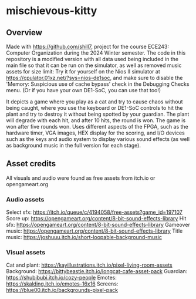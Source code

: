 # mischievous-kitty

## Overview
Made with https://github.com/shill7, project for the course ECE243: Computer Organization during the 2024 Winter semester. The code in this repository is a modified version with all data used being included in the main file so that it can be run on the simulator, as well as removed music assets for size limit: Try it for yourself on the Nios II simulator at https://cpulator.01xz.net/?sys=nios-de1soc, and make sure to disable the 'Memory: Suspicious use of cache bypass' check in the Debugging Checks menu. (Or if you have your own DE1-SoC, you can use that too!)

It depicts a game where you play as a cat and try to cause chaos without being caught, where you use the keyboard or DE1-SoC controls to hit the plant and try to destroy it without being spotted by your guardian. The plant will degrade with each hit, and after 10 hits, the round is won. The game is won after five rounds won. Uses different aspects of the FPGA, such as the hardware timer, VGA images, HEX display for the scoring, and I/O devices such as the keys and audio system to display various sound effects (as well as background music in the full version for each stage).

## Asset credits
All visuals and audio were found as free assets from itch.io or opengameart.org

### Audio assets
Select sfx: https://itch.io/queue/c/4194058/free-assets?game_id=197107
Score up: https://opengameart.org/content/8-bit-sound-effects-library 
Hit sfx: https://opengameart.org/content/8-bit-sound-effects-library
Gameover music: https://opengameart.org/content/8-bit-sound-effects-library
Title music: https://joshuuu.itch.io/short-loopable-background-music

### Visual assets
Cat and plant: https://kayillustrations.itch.io/pixel-living-room-assets
Background: https://bittybeastie.itch.io/longcat-cafe-asset-pack
Guardian: https://shubibubi.itch.io/cozy-people
Emotes: https://skalding.itch.io/emotes-16x16
Screens: https://blue00.itch.io/backgrounds-pixel-pack





